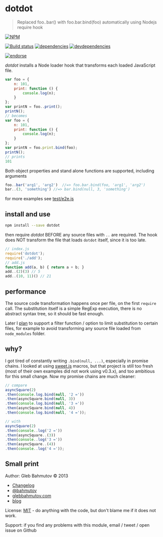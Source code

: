 # dotdot

> Replaced foo..bar() with foo.bar.bind(foo) automatically using Nodejs require hook

[![NPM][dotdot-icon]][dotdot-url]

[![Build status][dotdot-ci-image]][dotdot-ci-url]
[![dependencies][dotdot-dependencies-image]][dotdot-dependencies-url]
[![devdependencies][dotdot-devdependencies-image]][dotdot-devdependencies-url]

[![endorse][endorse-image]][endorse-url]

*dotdot* installs a Node loader hook that transforms each loaded JavaScript file.

```js
var foo = {
    n: 101,
    print: function () {
        console.log(n);
    }
};
var printN = foo..print();
printN();
// becomes
var foo = {
    n: 101,
    print: function () {
        console.log(n);
    }
};
var printN = foo.print.bind(foo);
printN();
// prints
101
```

Both object properties and stand alone functions are supported, including arguments

```js
foo..bar('arg1', 'arg2')  //=> foo.bar.bind(foo, 'arg1', 'arg2')
bar..(3, 'something') //=> bar.bind(null, 3, 'something')
```

for more examples see [test/e2e.js](test/e2e.js)

## install and use

```sh
npm install --save dotdot
```

then require *dotdot* BEFORE any source files with `..` are required.
The hook does NOT transform the file that loads `dotdot` itself, since it is too late.

```js
// index.js
require('dotdot');
require('./add');
// add.js
function add(a, b) { return a + b; }
add..(2)(3) // 5
add..(10, 11)() // 21
```

## performance

The source code transformation happens once per file, on the first `require` call.
The substitution itself is a simple RegExp execution, there is no abstract syntax tree,
so it should be fast enough.

Later I [plan](https://github.com/bahmutov/dotdot/issues/2) to support a
filter function / option to limit substitution to
certain files, for example to avoid transforming any source file loaded from `node_modules`
folder.

## why?

I got tired of constantly writing `.bind(null, ...)`, especially in promise chains.
I looked at using [sweet.js](http://sweetjs.org/) macros, but that project is still
too fresh (most of their own examples did not work using v0.3.x), and too ambitious
for this small change. Now my promise chains are much cleaner:

```js
// compare
asyncSquare(2)
.then(console.log.bind(null, '2 ='))
.then(asyncSquare.bind(null, 3))
.then(console.log.bind(null, '3 ='))
.then(asyncSquare.bind(null, 4))
.then(console.log.bind(null, '4 ='));

// with
asyncSquare(2)
.then(console..log('2 ='))
.then(asyncSquare..(3))
.then(console..log('3 ='))
.then(asyncSquare..(4))
.then(console..log('4 ='));
```

## Small print

Author: Gleb Bahmutov &copy; 2013

* [Changelog](History.md)
* [@bahmutov](https://twitter.com/bahmutov)
* [glebbahmutov.com](http://glebbahmutov.com)
* [blog](http://bahmutov.calepin.co/)

License: [MIT](MIT-license.md) - do anything with the code,
but don't blame me if it does not work.

Support: if you find any problems with this module, email / tweet / open issue on Github

[dotdot-icon]: https://nodei.co/npm/dotdot.png?downloads=true
[dotdot-url]: https://npmjs.org/package/dotdot
[dotdot-ci-image]: https://travis-ci.org/bahmutov/dotdot.png?branch=master
[dotdot-ci-url]: https://travis-ci.org/bahmutov/dotdot
[dotdot-dependencies-image]: https://david-dm.org/bahmutov/dotdot.png
[dotdot-dependencies-url]: https://david-dm.org/bahmutov/dotdot
[dotdot-devdependencies-image]: https://david-dm.org/bahmutov/dotdot/dev-status.png
[dotdot-devdependencies-url]: https://david-dm.org/bahmutov/dotdot#info=devDependencies
[endorse-image]: https://api.coderwall.com/bahmutov/endorsecount.png
[endorse-url]: https://coderwall.com/bahmutov
